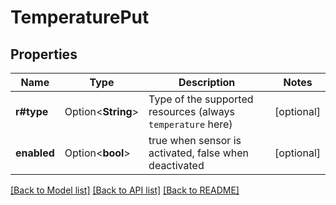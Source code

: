 # TemperaturePut

## Properties

Name | Type | Description | Notes
------------ | ------------- | ------------- | -------------
**r#type** | Option<**String**> | Type of the supported resources (always `temperature` here) | [optional]
**enabled** | Option<**bool**> | true when sensor is activated, false when deactivated | [optional]

[[Back to Model list]](../README.md#documentation-for-models) [[Back to API list]](../README.md#documentation-for-api-endpoints) [[Back to README]](../README.md)


